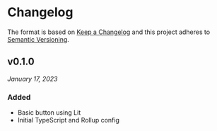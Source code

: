# Changelog

The format is based on [Keep a Changelog](http://keepachangelog.com/en/1.0.0/)
and this project adheres to [Semantic Versioning](http://semver.org/spec/v2.0.0.html).


v0.1.0
---------------------
*January 17, 2023*

### Added
- Basic button using Lit
- Initial TypeScript and Rollup config
